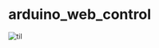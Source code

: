 # arduino_web_control

![til](https://github.com/SergeyVlasov/arduino_web_control/blob/main/web_control.gif)

